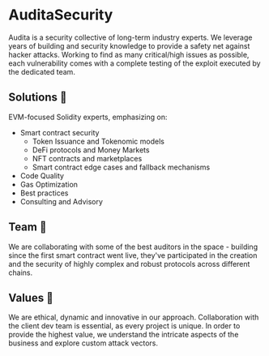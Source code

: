 # AuditaSecurity 
Audita is a security collective of long-term industry experts. 
We leverage years of building and security knowledge to provide a safety net against hacker attacks. 
Working to find as many critical/high issues as possible, each vulnerability comes with a complete testing of the exploit executed by the dedicated team. 

## Solutions 🔎
EVM-focused Solidity experts, emphasizing on: 
- Smart contract security
  - Token Issuance and Tokenomic models
  - DeFi protocols and Money Markets
  - NFT contracts and marketplaces
  - Smart contract edge cases and fallback mechanisms
- Code Quality
- Gas Optimization
- Best practices
- Consulting and Advisory

## Team 🤝
We are collaborating with some of the best auditors in the space - building since the first smart contract went live, they've participated in the creation and the security of highly complex and robust protocols across different chains.   

## Values 🌟
We are ethical, dynamic and innovative in our approach. Collaboration with the client dev team is essential, as every project is unique. In order to provide the highest value, we understand the intricate aspects of the business and explore custom attack vectors.
